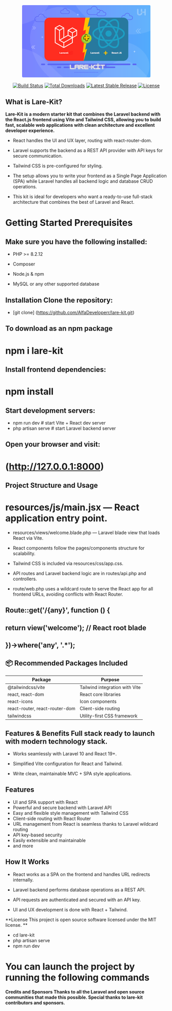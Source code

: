 <p align="center"><a href="https://laravel.com" target="_blank"><img src="./asests/lare-kit.png" width="400" alt="Lare-Kit Logo"></a></p> <p align="center"> <a href="https://github.com/laravel/framework/actions"><img src="https://github.com/laravel/framework/workflows/tests/badge.svg" alt="Build Status"></a> <a href="https://packagist.org/packages/laravel/framework"><img src="https://img.shields.io/packagist/dt/laravel/framework" alt="Total Downloads"></a> <a href="https://packagist.org/packages/laravel/framework"><img src="https://img.shields.io/packagist/v/laravel/framework" alt="Latest Stable Release"></a> <a href="https://packagist.org/packages/laravel/framework"><img src="https://img.shields.io/packagist/l/laravel/framework" alt="License"></a> </p>

## What is Lare-Kit?

**Lare-Kit is a modern starter kit that combines the Laravel backend with the React.js frontend using Vite and Tailwind CSS, allowing you to build fast, scalable web applications with clean architecture and excellent developer experience.**

* React handles the UI and UX layer, routing with react-router-dom.

* Laravel supports the backend as a REST API provider with API keys for secure communication.

* Tailwind CSS is pre-configured for styling.

* The setup allows you to write your frontend as a Single Page Application (SPA) while Laravel handles all backend logic and database CRUD operations.

* This kit is ideal for developers who want a ready-to-use full-stack architecture that combines the best of Laravel and React.

# Getting Started Prerequisites
## Make sure you have the following installed:

* PHP >= 8.2.12

* Composer

* Node.js & npm

* MySQL or any other supported database

## Installation Clone the repository:
- [git clone] (https://github.com/AlfaDeveloperr/lare-kit.git)

## To download as an npm package
# npm i lare-kit

## Install frontend dependencies:
# npm install

## Start development servers:
* npm run dev # start Vite + React dev server
* php artisan serve # start Laravel backend server

## Open your browser and visit:
# (http://127.0.0.1:8000)

## Project Structure and Usage
# resources/js/main.jsx — React application entry point.

* resources/views/welcome.blade.php — Laravel blade view that loads React via Vite.

* React components follow the pages/components structure for scalability.

* Tailwind CSS is included via resources/css/app.css.

* API routes and Laravel backend logic are in routes/api.php and controllers.

* route/web.php uses a wildcard route to serve the React app for all frontend URLs, avoiding conflicts with React Router.

## Route::get('/{any}', function () {
## return view('welcome'); // React root blade
## })->where('any', '.*');

## 📦 Recommended Packages Included

| Package | Purpose |
|------------------------------|--------------------------------------------|
| @tailwindcss/vite | Tailwind integration with Vite |
| react, react-dom | React core libraries |
| react-icons | Icon components |
| react-router, react-router-dom | Client-side routing |
| tailwindcss | Utility-first CSS framework |

## Features & Benefits Full stack ready to launch with modern technology stack.

* Works seamlessly with Laravel 10 and React 19+.

* Simplified Vite configuration for React and Tailwind.

* Write clean, maintainable MVC + SPA style applications.

## Features

- UI and SPA support with React
- Powerful and secure backend with Laravel API
- Easy and flexible style management with Tailwind CSS
- Client-side routing with React Router
- URL management from React is seamless thanks to Laravel wildcard routing
- API key-based security
- Easily extensible and maintainable
- and more

## How It Works
* React works as a SPA on the frontend and handles URL redirects internally.

* Laravel backend performs database operations as a REST API.

* API requests are authenticated and secured with an API key.

* UI and UX development is done with React + Tailwind.

**License This project is open source software licensed under the MIT license. **
* cd lare-kit
* php artisan serve
* npm run dev
# You can launch the project by running the following commands

**Credits and Sponsors Thanks to all the Laravel and open source communities that made this possible. Special thanks to lare-kit contributors and sponsors.**